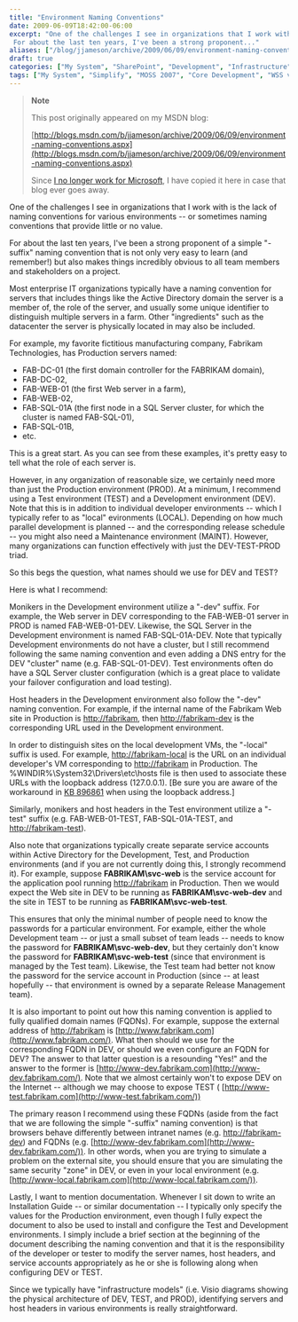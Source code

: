 ```yaml
---
title: "Environment Naming Conventions"
date: 2009-06-09T18:42:00-06:00
excerpt: "One of the challenges I see in organizations that I work with is the lack of naming conventions for various environments -- or sometimes naming conventions that provide little or no value. 
 For about the last ten years, I've been a strong proponent..."
aliases: ["/blog/jjameson/archive/2009/06/09/environment-naming-conventions.aspx"]
draft: true
categories: ["My System", "SharePoint", "Development", "Infrastructure"]
tags: ["My System", "Simplify", "MOSS 2007", "Core Development", "WSS v3", "SQL Server", "Infrastructure"]
---
```


> **Note**
>
> This post originally appeared on my MSDN blog:
>
> [http://blogs.msdn.com/b/jjameson/archive/2009/06/09/environment-naming-conventions.aspx](http://blogs.msdn.com/b/jjameson/archive/2009/06/09/environment-naming-conventions.aspx)
>
> Since
> [I no longer work for Microsoft](/blog/jjameson/2011/09/02/last-day-with-microsoft),
> I have copied it here in case that blog ever goes away.

One of the challenges I see in organizations that I work with is the lack of
naming conventions for various environments -- or sometimes naming conventions
that provide little or no value.

For about the last ten years, I've been a strong proponent of a simple "-suffix"
naming convention that is not only very easy to learn (and remember!) but also
makes things incredibly obvious to all team members and stakeholders on a
project.

Most enterprise IT organizations typically have a naming convention for servers
that includes things like the Active Directory domain the server is a member of,
the role of the server, and usually some unique identifier to distinguish
multiple servers in a farm. Other "ingredients" such as the datacenter the
server is physically located in may also be included.

For example, my favorite fictitious manufacturing company, Fabrikam
Technologies, has Production servers named:

- FAB-DC-01 (the first domain controller for the FABRIKAM domain),
- FAB-DC-02,
- FAB-WEB-01 (the first Web server in a farm),
- FAB-WEB-02,
- FAB-SQL-01A (the first node in a SQL Server cluster, for which the cluster is
  named FAB-SQL-01),
- FAB-SQL-01B,
- etc.

This is a great start. As you can see from these examples, it's pretty easy to
tell what the role of each server is.

However, in any organization of reasonable size, we certainly need more than
just the Production environment (PROD). At a minimum, I recommend using a Test
environment (TEST) and a Development environment (DEV). Note that this is in
addition to individual developer environments -- which I typically refer to as
"local" evironments (LOCAL). Depending on how much parallel development is
planned -- and the corresponding release schedule -- you might also need a
Maintenance environment (MAINT). However, many organizations can function
effectively with just the DEV-TEST-PROD triad.

So this begs the question, what names should we use for DEV and TEST?

Here is what I recommend:

Monikers in the Development environment utilize a "-dev" suffix. For example,
the Web server in DEV corresponding to the FAB-WEB-01 server in PROD is named
FAB-WEB-01-DEV. Likewise, the SQL Server in the Development environment is named
FAB-SQL-01A-DEV. Note that typically Development environments do not have a
cluster, but I still recommend following the same naming convention and even
adding a DNS entry for the DEV "cluster" name (e.g. FAB-SQL-01-DEV). Test
environments often do have a SQL Server cluster configuration (which is a great
place to validate your failover configuration and load testing).

Host headers in the Development environment also follow the "-dev" naming
convention. For example, if the internal name of the Fabrikam Web site in
Production is [http://fabrikam](http://fabrikam/), then
[http://fabrikam-dev](http://fabrikam-dev/) is the corresponding URL used in the
Development environment.

In order to distinguish sites on the local development VMs, the "-local" suffix
is used. For example, [http://fabrikam-local](http://fabrikam-local/) is the URL
on an individual developer's VM corresponding to
[http://fabrikam](http://fabrikam/) in Production. The
%WINDIR%\System32\Drivers\etc\hosts file is then used to associate these URLs
with the loopback address (127.0.0.1).
[Be sure you are aware of the workaround in [KB 896861](http://support.microsoft.com/kb/896861)
when using the loopback address.]

Similarly, monikers and host headers in the Test environment utilize a "-test"
suffix (e.g. FAB-WEB-01-TEST, FAB-SQL-01A-TEST, and
[http://fabrikam-test](http://fabrikam-test/)).

Also note that organizations typically create separate service accounts within
Active Directory for the Development, Test, and Production environments (and if
you are not currently doing this, I strongly recommend it). For example, suppose
**FABRIKAM\svc-web** is the service account for the application pool running
[http://fabrikam](http://fabrikam/) in Production. Then we would expect the Web
site in DEV to be running as **FABRIKAM\svc-web-dev** and the site in TEST to be
running as **FABRIKAM\svc-web-test**.

This ensures that only the minimal number of people need to know the passwords
for a particular environment. For example, either the whole Development team --
or just a small subset of team leads -- needs to know the password for
**FABRIKAM\svc-web-dev**, but they certainly don't know the password for
**FABRIKAM\svc-web-test** (since that environment is managed by the Test team).
Likewise, the Test team had better not know the password for the service account
in Production (since -- at least hopefully -- that environment is owned by a
separate Release Management team).

It is also important to point out how this naming convention is applied to fully
qualified domain names (FQDNs). For example, suppose the external address of
[http://fabrikam](http://fabrikam/) is
[http://www.fabrikam.com](http://www.fabrikam.com/). What then should we use for
the corresponding FQDN in DEV, or should we even configure an FQDN for DEV? The
answer to that latter question is a resounding "Yes!" and the answer to the
former is [http://www-dev.fabrikam.com](http://www-dev.fabrikam.com/). Note that
we almost certainly won't to expose DEV on the Internet -- although we may
choose to expose TEST (
[http://www-test.fabrikam.com](http://www-test.fabrikam.com/))

The primary reason I recommend using these FQDNs (aside from the fact that we
are following the simple "-suffix" naming convention) is that browsers behave
differently between intranet names (e.g.
[http://fabrikam-dev](http://fabrikam-dev/)) and FQDNs (e.g.
[http://www-dev.fabrikam.com](http://www-dev.fabrikam.com/)). In other words,
when you are trying to simulate a problem on the external site, you should
ensure that you are simulating the same security "zone" in DEV, or even in your
local environment (e.g.
[http://www-local.fabrikam.com](http://www-local.fabrikam.com/)).

Lastly, I want to mention documentation. Whenever I sit down to write an
Installation Guide -- or similar documentation -- I typically only specify the
values for the Production environment, even though I fully expect the document
to also be used to install and configure the Test and Development environments.
I simply include a brief section at the beginning of the document describing the
naming convention and that it is the responsibility of the developer or tester
to modify the server names, host headers, and service accounts appropriately as
he or she is following along when configuring DEV or TEST.

Since we typically have "infrastructure models" (i.e. Visio diagrams showing the
physical architecture of DEV, TEST, and PROD), identifying servers and host
headers in various environments is really straightforward.

